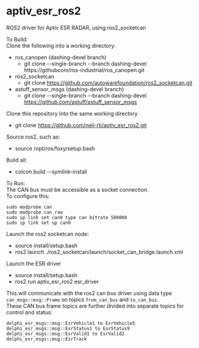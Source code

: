 # aptiv_esr_ros2
ROS2 driver for Aptiv ESR RADAR, using ros2_socketcan

To Build:  
Clone the following into a working directory:  
 - ros_canopen (dashing-devel branch)  
   - git clone --single-branch --branch dashing-devel https://githubcom/ros-industrial/ros_canopen.git
 - ros2_socketcan  
   - git clone https://github.com/autowarefoundation/ros2_socketcan.git
 - astuff_sensor_msgs (dashing-devel branch)
   - git clone --single-branch --branch dashing-devel https://github.com/astuff/astuff_sensor_msgs

Clone this repository into the same working directory
 - git clone https://github.com/neil-rti/aptiv_esr_ros2.git

Source ros2, such as:
 - source /opt/ros/foxy/setup.bash

Build all:  
 - colcon build --symlink-install


To Run:  
The CAN bus must be accessible as a socket connection.  
To configure this:

    sudo modprobe can  
    sudo modprobe can_raw  
    sudo ip link set can0 type can bitrate 500000  
    sudo ip link set up can0

Launch the ros2 socketcan node:
 - source install/setup.bash
 - ros2 launch ./ros2_socketcan/launch/socket_can_bridge.launch.xml

Launch the ESR driver
 - source install/setup.bash
 - ros2 run aptiv_esr_ros2 esr_driver


This will communicate with the ros2 can bus driver using data type `can_msgs::msg::Frame`
on topics `from_can_bus` and `to_can_bus`.  
These CAN bus frame topics are further divided into separate topics for control and status:  

    delphi_esr_msgs::msg::EsrVehicle1 to EsrVehicle5
    delphi_esr_msgs::msg::EsrStatus1 to EsrStatus9
    delphi_esr_msgs::msg::EsrValid1 to EsrValid2
    delphi_esr_msgs::msg::EsrTrack

